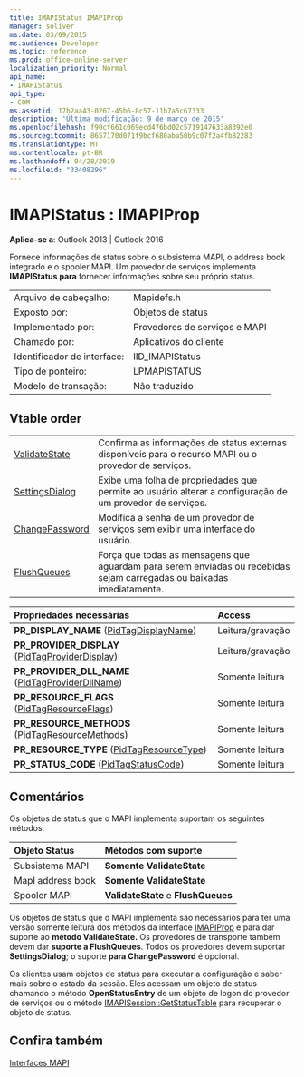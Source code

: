 ```yaml
---
title: IMAPIStatus IMAPIProp
manager: soliver
ms.date: 03/09/2015
ms.audience: Developer
ms.topic: reference
ms.prod: office-online-server
localization_priority: Normal
api_name:
- IMAPIStatus
api_type:
- COM
ms.assetid: 17b2aa43-0267-45b6-8c57-11b7a5c67333
description: 'Última modificação: 9 de março de 2015'
ms.openlocfilehash: f90cf661c069ecd476bd02c5719147633a8392e0
ms.sourcegitcommit: 8657170d071f9bcf680aba50b9c07f2a4fb82283
ms.translationtype: MT
ms.contentlocale: pt-BR
ms.lasthandoff: 04/28/2019
ms.locfileid: "33408296"
---
```

# <a name="imapistatus--imapiprop"></a>IMAPIStatus : IMAPIProp

  
  
**Aplica-se a**: Outlook 2013 | Outlook 2016 
  
Fornece informações de status sobre o subsistema MAPI, o address book integrado e o spooler MAPI. Um provedor de serviços implementa **IMAPIStatus para** fornecer informações sobre seu próprio status. 
  
|||
|:-----|:-----|
|Arquivo de cabeçalho:  <br/> |Mapidefs.h  <br/> |
|Exposto por:  <br/> |Objetos de status  <br/> |
|Implementado por:  <br/> |Provedores de serviços e MAPI  <br/> |
|Chamado por:  <br/> |Aplicativos do cliente  <br/> |
|Identificador de interface:  <br/> |IID_IMAPIStatus  <br/> |
|Tipo de ponteiro:  <br/> |LPMAPISTATUS  <br/> |
|Modelo de transação:  <br/> |Não traduzido  <br/> |
   
## <a name="vtable-order"></a>Vtable order

|||
|:-----|:-----|
|[ValidateState](imapistatus-validatestate.md) <br/> |Confirma as informações de status externas disponíveis para o recurso MAPI ou o provedor de serviços.  <br/> |
|[SettingsDialog](imapistatus-settingsdialog.md) <br/> |Exibe uma folha de propriedades que permite ao usuário alterar a configuração de um provedor de serviços.  <br/> |
|[ChangePassword](imapistatus-changepassword.md) <br/> |Modifica a senha de um provedor de serviços sem exibir uma interface do usuário.  <br/> |
|[FlushQueues](imapistatus-flushqueues.md) <br/> |Força que todas as mensagens que aguardam para serem enviadas ou recebidas sejam carregadas ou baixadas imediatamente.  <br/> |
   
|**Propriedades necessárias**|**Access**|
|:-----|:-----|
|**PR_DISPLAY_NAME** ([PidTagDisplayName](pidtagdisplayname-canonical-property.md))  <br/> |Leitura/gravação  <br/> |
|**PR_PROVIDER_DISPLAY** ([PidTagProviderDisplay](pidtagproviderdisplay-canonical-property.md))  <br/> |Leitura/gravação  <br/> |
|**PR_PROVIDER_DLL_NAME** ([PidTagProviderDllName](pidtagproviderdllname-canonical-property.md))  <br/> |Somente leitura  <br/> |
|**PR_RESOURCE_FLAGS** ([PidTagResourceFlags](pidtagresourceflags-canonical-property.md))  <br/> |Somente leitura  <br/> |
|**PR_RESOURCE_METHODS** ([PidTagResourceMethods](pidtagresourcemethods-canonical-property.md))  <br/> |Somente leitura  <br/> |
|**PR_RESOURCE_TYPE** ([PidTagResourceType](pidtagresourcetype-canonical-property.md))  <br/> |Somente leitura  <br/> |
|**PR_STATUS_CODE** ([PidTagStatusCode](pidtagstatuscode-canonical-property.md))  <br/> |Somente leitura  <br/> |
   
## <a name="remarks"></a>Comentários

Os objetos de status que o MAPI implementa suportam os seguintes métodos:
  
|**Objeto Status**|**Métodos com suporte**|
|:-----|:-----|
|Subsistema MAPI  <br/> |**Somente ValidateState**  <br/> |
|MapI address book  <br/> |**Somente ValidateState**  <br/> |
|Spooler MAPI  <br/> |**ValidateState** e **FlushQueues** <br/> |
   
Os objetos de status que o MAPI implementa são necessários para ter uma versão somente leitura dos métodos da interface [IMAPIProp](imapipropiunknown.md) e para dar suporte ao **método ValidateState.** Os provedores de transporte também devem dar **suporte a FlushQueues**. Todos os provedores devem suportar **SettingsDialog**; o suporte **para ChangePassword** é opcional. 
  
Os clientes usam objetos de status para executar a configuração e saber mais sobre o estado da sessão. Eles acessam um objeto de status chamando o método **OpenStatusEntry** de um objeto de logon do provedor de serviços ou o método [IMAPISession::GetStatusTable](imapisession-getstatustable.md) para recuperar o objeto de status. 
  
## <a name="see-also"></a>Confira também



[Interfaces MAPI](mapi-interfaces.md)

